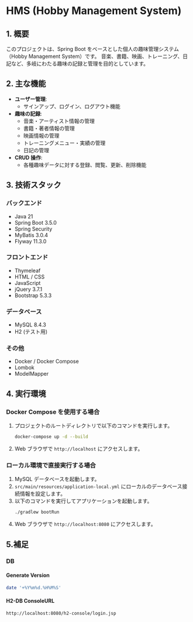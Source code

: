 # HMS (Hobby Management System)

## 1. 概要

このプロジェクトは、Spring Boot をベースとした個人の趣味管理システム（Hobby Management System）です。
音楽、書籍、映画、トレーニング、日記など、多岐にわたる趣味の記録と管理を目的としています。

## 2. 主な機能

- **ユーザー管理**:
  - サインアップ、ログイン、ログアウト機能
- **趣味の記録**:
  - 音楽・アーティスト情報の管理
  - 書籍・著者情報の管理
  - 映画情報の管理
  - トレーニングメニュー・実績の管理
  - 日記の管理
- **CRUD 操作**:
  - 各種趣味データに対する登録、閲覧、更新、削除機能

## 3. 技術スタック

### バックエンド

- Java 21
- Spring Boot 3.5.0
- Spring Security
- MyBatis 3.0.4
- Flyway 11.3.0

### フロントエンド

- Thymeleaf
- HTML / CSS
- JavaScript
- jQuery 3.7.1
- Bootstrap 5.3.3

### データベース

- MySQL 8.4.3
- H2 (テスト用)

### その他

- Docker / Docker Compose
- Lombok
- ModelMapper

## 4. 実行環境

### Docker Compose を使用する場合

1.  プロジェクトのルートディレクトリで以下のコマンドを実行します。
    ```bash
    docker-compose up -d --build
    ```
2.  Web ブラウザで `http://localhost` にアクセスします。

### ローカル環境で直接実行する場合

1.  MySQL データベースを起動します。
2.  `src/main/resources/application-local.yml` にローカルのデータベース接続情報を設定します。
3.  以下のコマンドを実行してアプリケーションを起動します。
    ```bash
    ./gradlew bootRun
    ```
4.  Web ブラウザで `http://localhost:8080` にアクセスします。

## 5.補足

### DB

#### Generate Version

```bash
date '+%Y%m%d.%H%M%S'
```

#### H2-DB ConsoleURL

`http://localhost:8080/h2-console/login.jsp`

